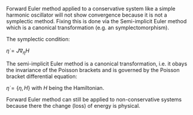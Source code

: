 Forward Euler method applied to a conservative system like a simple harmonic oscillator will not show convergence because it is not a symplectic method.
Fixing this is done via the Semi-implicit Euler method which is a canonical transformation (e.g. an symplectomorphism).

The symplectic condition:

${\dot {\eta }}=J\nabla _{\eta }H$

The semi-implicit Euler method is a canonical transformation, i.e. it obays the invariance of the Poisson brackets and is governed by the Poisson bracket differential equation:

$\dot\eta=\{\eta,H\}$ with $H$ being the Hamiltonian.

Forward Euler method can still be applied to non-conservative systems because there the change (loss) of energy is physical. 

